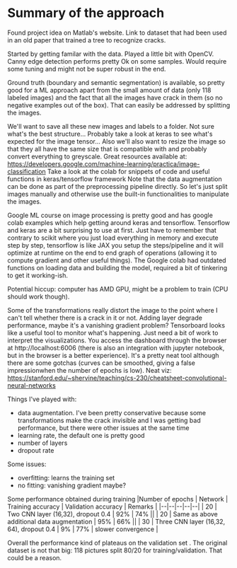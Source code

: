 # Summary of the approach
Found project idea on Matlab's website. Link to dataset that had been used in an old paper that trained a tree to recognize cracks.

Started by getting familar with the data. Played a little bit with OpenCV. Canny edge detection performs pretty Ok on some samples. Would require some tuning and might not be super robust in the end. 

Ground truth (boundary and semantic segmentation) is available, so pretty good for a ML approach apart from the small amount of data (only 118 labeled images) and the fact that all the images have crack in them (so no negative examples out of the box). That can easily be addressed by splitting the images.

We'll want to save all these new images and labels to a folder. Not sure what's the best structure... Probably take a look at keras to see what's expected for the image tensor...
Also we'll also want to resize the image so that they all have the same size that is compatible with and probably convert everything to greyscale.
Great resources available at: https://developers.google.com/machine-learning/practica/image-classification
Take a look at the colab for snippets of code and useful functions in keras/tensorflow framework
Note that the data augmentation can be done as part of the preprocessing pipeline directly. So let's just split images manually and otherwise use the built-in functionalities to manipulate the images.

Google ML course on image processing is pretty good and has google colab examples which help getting around keras and tensorflow. Tensorflow and keras are a bit surprising to use at first. Just have to remember that contrary to scikit where you just load everything in memory and execute step by step, tensorflow is like JAX you setup the steps/pipeline and it will optimize at runtime on the end to end graph of operations (allowing it to compute gradient and other useful things). The Google colab had outdated functions on loading data and building the model, required a bit of tinkering to get it working-ish.

Potential hiccup: computer has AMD GPU, might be a problem to train (CPU should work though).

Some of the transformations really distort the image to the point where I can't tell whether there is a crack in it or not. Adding layer degrade performance, maybe it's a vanishing gradient problem? Tensorboard looks like a useful tool to monitor what's happening. Just need a bit of work to interpret the visualizations. You access the dashboard through the browser at http://localhost:6006 (there is also an integration with jupyter notebook, but in the browser is a better experience). It's a pretty neat tool although there are some gotchas (curves can be smoothed, giving a false impressionwhen the number of epochs is low).
Neat viz: https://stanford.edu/~shervine/teaching/cs-230/cheatsheet-convolutional-neural-networks

Things I've played with: 
* data augmentation. I've been pretty conservative because some transformations make the crack invisible and I was getting bad performance, but there were other issues at the same time
* learning rate, the default one is pretty good
* number of layers
* dropout rate

Some issues:
* overfitting: learns the training set
* no fitting: vanishing gradient maybe? 

Some performance obtained during training
|Number of epochs | Network | Training accuracy | Validation accuracy | Remarks |
|--|--|--|--|--|
| 20 | Two CNN layer (16,32), dropout 0.4 | 92% | 74% ||
| 20 | Same as above additional data augmentation | 95% | 66% ||
| 30 | Three CNN layer (16,32, 64), dropout 0.4 | 9% | 77% | slower convergence |

Overall the performance kind of plateaus on the validation set . The original dataset is not that big: 118 pictures split 80/20 for training/validation. That could be a reason.